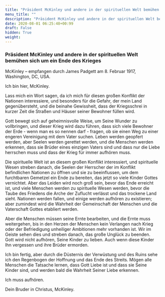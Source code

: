 ```yaml
---
title: "Präsident McKinley und andere in der spirituellen Welt bemühen sich um ein Ende des Krieges"
menu_title: ""
description: "Präsident McKinley und andere in der spirituellen Welt bemühen sich um ein Ende des Krieges"
date: 2020-08-01 06:25:48+00:99
draft: False
hidden: True
weight:
---
```

### Präsident McKinley und andere in der spirituellen Welt bemühen sich um ein Ende des Krieges

McKinley – empfangen durch James Padgett am 8. Februar 1917, Washington, DC, USA.

Ich bin hier, McKinley.

Lass mich ein Wort sagen, da ich mich für diesen großen Konflikt der Nationen interessiere, und besonders für die Gefahr, der mein Land gegenübersteht, und die beinahe Gewissheit, dass der Kriegsschrei in kurzer Zeit die Straßen und Häuser seiner Bewohner füllen wird.

Gott bewegt sich auf geheimnisvolle Weise, um Seine Wunder zu vollbringen, und dieser Krieg wird dazu führen, dass sich viele Bewohner der Erde - wenn man es so nennen darf - fragen, ob sie einen Weg zu einer engeren Vereinigung mit dem Vater suchen. Leben werden geopfert werden, aber Seelen werden gerettet werden, und die Menschen werden erkennen, dass sie Brüder eines einzigen Vaters sind und dass nur die Liebe herrschen muss und dass der Krieg für immer aufhören muss.

Die spirituelle Welt ist an diesem großen Konflikt interessiert, und spirituelle Wesen streben danach, die Seelen der Herrscher der im Konflikt befindlichen Nationen zu öffnen und sie zu beeinflussen, um dem furchtbaren Gemetzel ein Ende zu bereiten, das jetzt so viele Kinder Gottes vernichtet. Aber das Leiden wird noch groß sein, bevor das Ende erreicht ist, und viele Menschen werden zu spirituelle Wesen werden, bevor die Taube des Friedens die Arche der Zuflucht verlässt und das trockene Land sieht. Nationen werden fallen, und einige werden aufhören zu existieren; aber zumindest wird die Wahrheit der Gemeinschaft der Menschen und die Vaterschaft Gottes etabliert werden.

Aber die Menschen müssen seine Ernte bearbeiten, und die Ernte muss weitergehen, bis in den Herzen der Menschen kein Verlangen nach Krieg oder der Befriedigung unheiliger Ambitionen mehr vorhanden ist. Wir im Geiste sehen dies und streben danach, das große Unglück zu beenden. Gott wird nicht aufhören, Seine Kinder zu lieben. Auch wenn diese Kinder Ihn vergessen und ihre Brüder ermorden.

Ich bin fertig, aber durch die Düsternis der Verwüstung und des Ruins sehe ich den Regenbogen der Hoffnung und das Ende des Streits. Mögen alle Menschen die Tatsache lernen, dass Gott Liebe ist und dass sie Seine Kinder sind, und werden bald die Wahrheit Seiner Liebe erkennen.

Ich muss aufhören.

Dein Bruder in Christus, McKinley.
